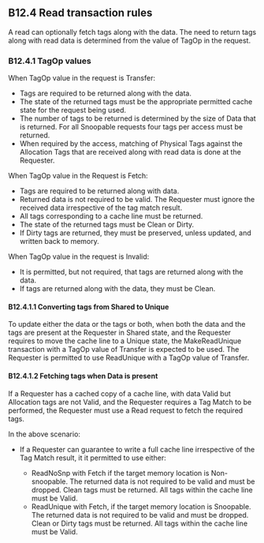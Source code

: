 ## B12.4 Read transaction rules

A read can optionally fetch tags along with the data. The need to return tags along with read data is determined from the value of TagOp in the request.

### B12.4.1 TagOp values

When TagOp value in the request is Transfer:

- Tags are required to be returned along with the data.
- The state of the returned tags must be the appropriate permitted cache state for the request being used.
- The number of tags to be returned is determined by the size of Data that is returned. For all Snoopable requests four tags per access must be returned.
- When required by the access, matching of Physical Tags against the Allocation Tags that are received along with read data is done at the Requester.

When TagOp value in the Request is Fetch:

- Tags are required to be returned along with data.
- Returned data is not required to be valid. The Requester must ignore the received data irrespective of the tag match result.
- All tags corresponding to a cache line must be returned.
- The state of the returned tags must be Clean or Dirty.
- If Dirty tags are returned, they must be preserved, unless updated, and written back to memory.

When TagOp value in the request is Invalid:

- It is permitted, but not required, that tags are returned along with the data.
- If tags are returned along with the data, they must be Clean.

#### B12.4.1.1 Converting tags from Shared to Unique

To update either the data or the tags or both, when both the data and the tags are present at the Requester in Shared state, and the Requester requires to move the cache line to a Unique state, the MakeReadUnique transaction with a TagOp value of Transfer is expected to be used. The Requester is permitted to use ReadUnique with a TagOp value of Transfer.

#### B12.4.1.2 Fetching tags when Data is present

If a Requester has a cached copy of a cache line, with data Valid but Allocation tags are not Valid, and the Requester requires a Tag Match to be performed, the Requester must use a Read request to fetch the required tags.

In the above scenario:

- If a Requester can guarantee to write a full cache line irrespective of the Tag Match result, it it permitted to use either:

    - ReadNoSnp with Fetch if the target memory location is Non-snoopable. The returned data is not required to be valid and must be dropped. Clean tags must be returned. All tags within the cache line must be Valid.
    - ReadUnique with Fetch, if the target memory location is Snoopable. The returned data is not required to be valid and must be dropped. Clean or Dirty tags must be returned. All tags within the cache line must be Valid.